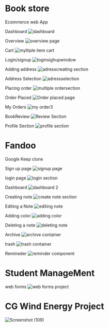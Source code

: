 #  Book store
Ecommerce web App

Dashboard
![dashboard](https://github.com/Ganeshkadur/DemoFileUpload/assets/116633717/ce8ed5c7-b494-465e-825b-c992754c2367)

Overview
![overview page](https://github.com/Ganeshkadur/DemoFileUpload/assets/116633717/6d5fdf6a-080b-4a71-99c2-e71ba8462466)

Cart
![myltiple item cart](https://github.com/Ganeshkadur/DemoFileUpload/assets/116633717/34baeb01-1c23-431f-be47-723d22575ed6)

Login/signup
![loginsighupwindow](https://github.com/Ganeshkadur/DemoFileUpload/assets/116633717/bedd65c0-38c0-4865-a5b1-d9432668e014)

Adding address
![adresscreating section](https://github.com/Ganeshkadur/DemoFileUpload/assets/116633717/52688710-7c47-4355-817c-4f1584948095)

Address Selection
![adressselection](https://github.com/Ganeshkadur/DemoFileUpload/assets/116633717/5163cb10-6f2f-40ad-be5c-c248330d5977)

Placing order
![multiple ordersection](https://github.com/Ganeshkadur/DemoFileUpload/assets/116633717/d93f7fa4-042f-4033-87db-c385263d8361)

Order Placed
![Order placed page](https://github.com/Ganeshkadur/DemoFileUpload/assets/116633717/b2109e9c-ee5a-4cd0-891a-fe89fab8c096)

My Orders
![my order3](https://github.com/Ganeshkadur/DemoFileUpload/assets/116633717/e08c9ec5-4a7d-4391-9666-baf642b7ef9c)

BookReview
![Review Section](https://github.com/Ganeshkadur/DemoFileUpload/assets/116633717/20083c45-e5d3-4397-aa65-b46844d0c91e)

Profile Section
![profile section](https://github.com/Ganeshkadur/DemoFileUpload/assets/116633717/a25d39ac-58a6-41e1-a8f7-880fef04e357)


#  Fandoo
Google Keep clone

Sign up page
![signup page](https://github.com/Ganeshkadur/DemoFileUpload/assets/116633717/6ed8a53b-ed93-4efd-bceb-bfceaeb322b3)

login page
![login section](https://github.com/Ganeshkadur/DemoFileUpload/assets/116633717/6710a6fb-1236-4769-b424-1a20bb767d5f)

Dashboard
![dashboard 2](https://github.com/Ganeshkadur/DemoFileUpload/assets/116633717/5a9010af-2f90-4399-86fd-70d74b4da80e)

Creating note
![create note section](https://github.com/Ganeshkadur/DemoFileUpload/assets/116633717/9355a250-b958-47b5-89e4-bde690cabc18)

Editing a Note
![editing note](https://github.com/Ganeshkadur/DemoFileUpload/assets/116633717/411f62c3-9200-416f-98c5-e962e081f78a)

Adding color 
![adding color](https://github.com/Ganeshkadur/DemoFileUpload/assets/116633717/34fe42f8-bef3-421c-af46-4fb5c5bb57df)

Deleting a note
![deleting note](https://github.com/Ganeshkadur/DemoFileUpload/assets/116633717/d8281269-0de3-437a-a3e2-21cc1789c10f)

Archive 
![archive container](https://github.com/Ganeshkadur/DemoFileUpload/assets/116633717/13d788df-bbbc-4bf9-af05-6bcb42d2735f)

trash
![trash container](https://github.com/Ganeshkadur/DemoFileUpload/assets/116633717/607257f6-6179-409b-a051-e55e3b5867a5)

Remineder
![reminder component](https://github.com/Ganeshkadur/DemoFileUpload/assets/116633717/b37a5fe1-a635-4255-bdaa-b1588abee7c8)

# Student ManageMent 
web forms
![web forms project](https://github.com/Ganeshkadur/EmployeeManagementWebForms/assets/116633717/75ef3e67-f189-494c-83d1-3a8773964936)

#  CG Wind Energy Project
![Screenshot (109)](https://github.com/Ganeshkadur/DemoFileUpload/assets/116633717/ad7cf8d4-b203-4955-99fc-b32734462fa7)




